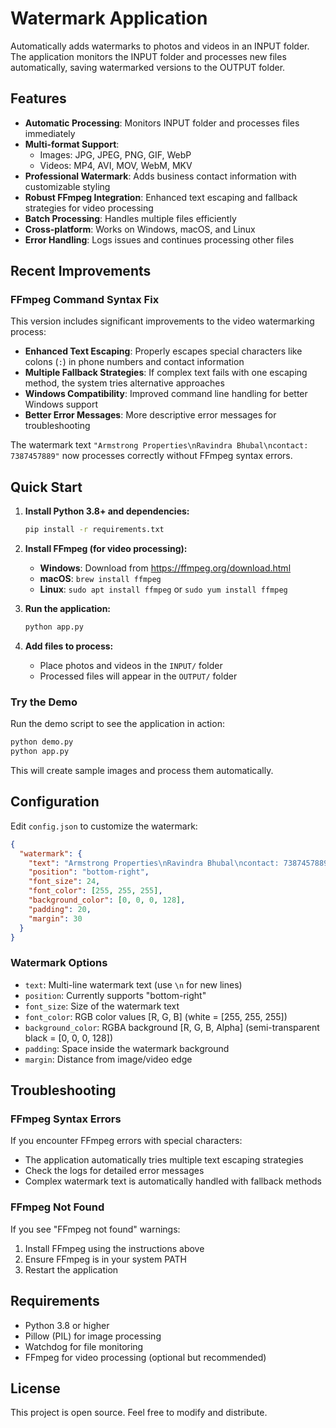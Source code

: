 # Watermark Application

Automatically adds watermarks to photos and videos in an INPUT folder. The application monitors the INPUT folder and processes new files automatically, saving watermarked versions to the OUTPUT folder.

## Features

- **Automatic Processing**: Monitors INPUT folder and processes files immediately
- **Multi-format Support**: 
  - Images: JPG, JPEG, PNG, GIF, WebP
  - Videos: MP4, AVI, MOV, WebM, MKV
- **Professional Watermark**: Adds business contact information with customizable styling
- **Robust FFmpeg Integration**: Enhanced text escaping and fallback strategies for video processing
- **Batch Processing**: Handles multiple files efficiently
- **Cross-platform**: Works on Windows, macOS, and Linux
- **Error Handling**: Logs issues and continues processing other files

## Recent Improvements

### FFmpeg Command Syntax Fix

This version includes significant improvements to the video watermarking process:

- **Enhanced Text Escaping**: Properly escapes special characters like colons (`:`) in phone numbers and contact information
- **Multiple Fallback Strategies**: If complex text fails with one escaping method, the system tries alternative approaches
- **Windows Compatibility**: Improved command line handling for better Windows support
- **Better Error Messages**: More descriptive error messages for troubleshooting

The watermark text `"Armstrong Properties\nRavindra Bhubal\ncontact: 7387457889"` now processes correctly without FFmpeg syntax errors.

## Quick Start

1. **Install Python 3.8+ and dependencies:**
   ```bash
   pip install -r requirements.txt
   ```

2. **Install FFmpeg (for video processing):**
   - **Windows**: Download from https://ffmpeg.org/download.html
   - **macOS**: `brew install ffmpeg`
   - **Linux**: `sudo apt install ffmpeg` or `sudo yum install ffmpeg`

3. **Run the application:**
   ```bash
   python app.py
   ```

4. **Add files to process:**
   - Place photos and videos in the `INPUT/` folder
   - Processed files will appear in the `OUTPUT/` folder

### Try the Demo

Run the demo script to see the application in action:
```bash
python demo.py
python app.py
```

This will create sample images and process them automatically.

## Configuration

Edit `config.json` to customize the watermark:

```json
{
  "watermark": {
    "text": "Armstrong Properties\nRavindra Bhubal\ncontact: 7387457889",
    "position": "bottom-right",
    "font_size": 24,
    "font_color": [255, 255, 255],
    "background_color": [0, 0, 0, 128],
    "padding": 20,
    "margin": 30
  }
}
```

### Watermark Options

- `text`: Multi-line watermark text (use `\n` for new lines)
- `position`: Currently supports "bottom-right"
- `font_size`: Size of the watermark text
- `font_color`: RGB color values [R, G, B] (white = [255, 255, 255])
- `background_color`: RGBA background [R, G, B, Alpha] (semi-transparent black = [0, 0, 0, 128])
- `padding`: Space inside the watermark background
- `margin`: Distance from image/video edge

## Troubleshooting

### FFmpeg Syntax Errors

If you encounter FFmpeg errors with special characters:
- The application automatically tries multiple text escaping strategies
- Check the logs for detailed error messages
- Complex watermark text is automatically handled with fallback methods

### FFmpeg Not Found
If you see "FFmpeg not found" warnings:
1. Install FFmpeg using the instructions above
2. Ensure FFmpeg is in your system PATH
3. Restart the application

## Requirements

- Python 3.8 or higher
- Pillow (PIL) for image processing
- Watchdog for file monitoring
- FFmpeg for video processing (optional but recommended)

## License

This project is open source. Feel free to modify and distribute.
